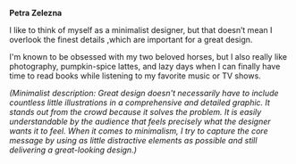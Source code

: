 **Petra Zelezna**

I like to think of myself as a minimalist designer, but that doesn’t mean I overlook the finest details ,which are important for a great design.

I'm known to be obsessed with my two beloved horses, but I also really like photography, pumpkin-spice lattes, and lazy days when I can finally have time to read books while listening to my favorite music or TV shows.

*(Minimalist description: Great design doesn't necessarily have to include countless little illustrations in a comprehensive and detailed graphic. It stands out from the crowd because it solves the problem. It is easily understandable by the audience that feels precisely what the designer wants it to feel. 
When it comes to minimalism, I try to capture the core message by using as little distractive elements as possible and still delivering a great-looking design.)*
